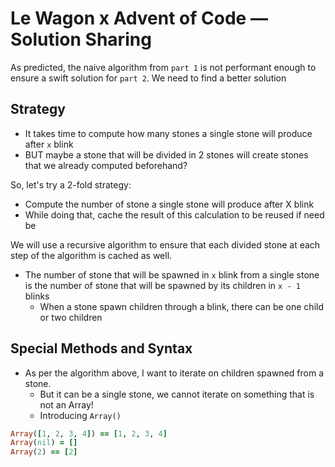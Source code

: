 # Le Wagon x Advent of Code — Solution Sharing
As predicted, the naive algorithm from `part 1` is not performant enough to ensure a swift solution for `part 2`.
We need to find a better solution

## Strategy
* It takes time to compute how many stones a single stone will produce after `x` blink
* BUT maybe a stone that will be divided in 2 stones will create stones that we already computed beforehand?


So, let's try a 2-fold strategy:
* Compute the number of stone a single stone will produce after X blink
* While doing that, cache the result of this calculation to be reused if need be


We will use a recursive algorithm to ensure that each divided stone at each step of the algorithm is cached as well.
* The number of stone that will be spawned in `x` blink from a single stone is the number of stone that will be spawned by its children in `x - 1` blinks
    * When a stone spawn children through a blink, there can be one child or two children

## Special Methods and Syntax
* As per the algorithm above, I want to iterate on children spawned from a stone.
    * But it can be a single stone, we cannot iterate on something that is not an Array!
    * Introducing `Array()`
```ruby
Array([1, 2, 3, 4]) == [1, 2, 3, 4]
Array(nil) = []
Array(2) == [2]
```
